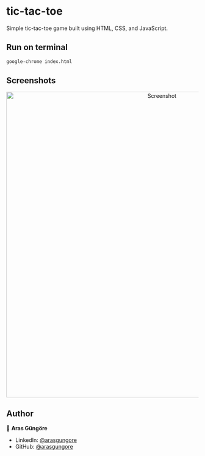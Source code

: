 # tic-tac-toe

Simple tic-tac-toe game built using HTML, CSS, and JavaScript.



## Run on terminal

```sh
google-chrome index.html
```



## Screenshots

<p align="center">
    <img alt="Screenshot" src="https://raw.githubusercontent.com/arasgungore/tic-tac-toe/main/Screenshots/Screenshot_1.jpg" width="800">
</p>



## Author

👤 **Aras Güngöre**

* LinkedIn: [@arasgungore](https://www.linkedin.com/in/arasgungore)
* GitHub: [@arasgungore](https://github.com/arasgungore)

